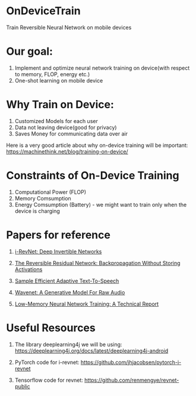 # OnDeviceTrain
Train Reversible Neural Network on mobile devices

# Our goal:
1. Implement and optimize neural network training on device(with respect to memory, FLOP, energy etc.)
2. One-shot learning on mobile device

# Why Train on Device:
1. Customized Models for each user
2. Data not leaving device(good for privacy)
3. Saves Money for communicating data over air

Here is a very good article about why on-device training will be important:
https://machinethink.net/blog/training-on-device/

# Constraints of On-Device Training
1. Computational Power (FLOP)
2. Memory Comsumption
3. Energy Comsumption (Battery) - we might want to train only when the device is charging

# Papers for reference
1. [i-RevNet: Deep Invertible Networks](https://arxiv.org/pdf/1802.07088.pdf)

2. [The Reversible Residual Network: Backpropagation Without Storing Activations](https://arxiv.org/pdf/1707.04585.pdf)

3. [Sample Efficient Adaptive Text-To-Speech](https://arxiv.org/pdf/1809.10460.pdf)

4. [Wavenet: A Generative Model For Raw Audio](https://arxiv.org/pdf/1609.03499.pdf)

5. [Low-Memory Neural Network Training: A Technical Report](https://arxiv.org/pdf/1904.10631.pdf)

# Useful Resources
1. The library deeplearning4j we will be using:
https://deeplearning4j.org/docs/latest/deeplearning4j-android

2. PyTorch code for i-revnet:
https://github.com/jhjacobsen/pytorch-i-revnet

3. Tensorflow code for revnet:
https://github.com/renmengye/revnet-public
 
